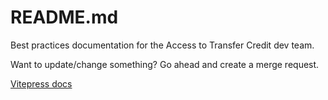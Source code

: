 # README.md

Best practices documentation for the Access to Transfer Credit dev team.

Want to update/change something? Go ahead and create a merge request.

[Vitepress docs](https://vitepress.dev/)